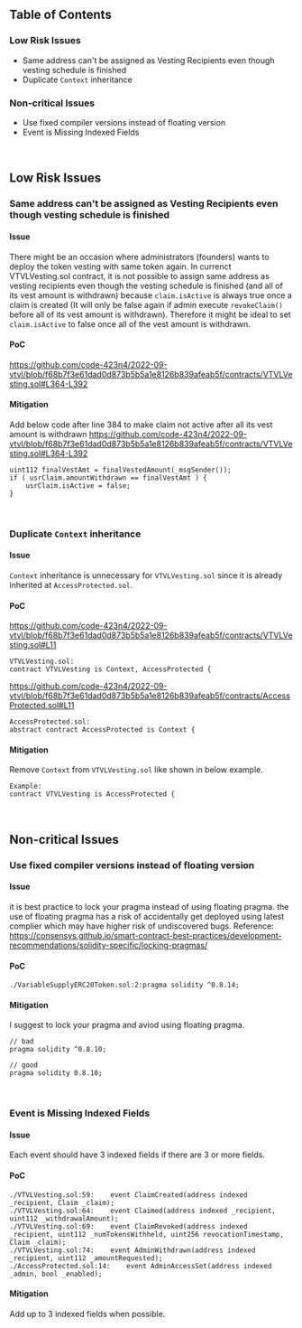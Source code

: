 ## Table of Contents
### Low Risk Issues
- Same address can't be assigned as Vesting Recipients even though vesting schedule is finished
- Duplicate `Context` inheritance
### Non-critical Issues
- Use fixed compiler versions instead of floating version
- Event is Missing Indexed Fields

&ensp;
## Low Risk Issues
### Same address can't be assigned as Vesting Recipients even though vesting schedule is finished

#### Issue
There might be an occasion where administrators (founders) wants to deploy the token vesting with same token again.
In currenct VTVLVesting.sol contract, it is not possible to assign same address as vesting recipients even though the 
vesting schedule is finished (and all of its vest amount is withdrawn) because `claim.isActive` is always true 
once a claim is created (It will only be false again if admin execute `revokeClaim()` before all of its vest amount is withdrawn). 
Therefore it might be ideal to set `claim.isActive` to false once all of the vest amount is withdrawn.

#### PoC
https://github.com/code-423n4/2022-09-vtvl/blob/f68b7f3e61dad0d873b5b5a1e8126b839afeab5f/contracts/VTVLVesting.sol#L364-L392

#### Mitigation
Add below code after line 384 to make claim not active after all its vest amount is withdrawn
https://github.com/code-423n4/2022-09-vtvl/blob/f68b7f3e61dad0d873b5b5a1e8126b839afeab5f/contracts/VTVLVesting.sol#L364-L392
```
uint112 finalVestAmt = finalVestedAmount(_msgSender());
if ( usrClaim.amountWithdrawn == finalVestAmt ) {
    usrClaim.isActive = false; 
}
```

&ensp;
### Duplicate `Context` inheritance

#### Issue
`Context` inheritance is unnecessary for `VTVLVesting.sol` since it is already inherited at `AccessProtected.sol`.

#### PoC
https://github.com/code-423n4/2022-09-vtvl/blob/f68b7f3e61dad0d873b5b5a1e8126b839afeab5f/contracts/VTVLVesting.sol#L11
```
VTVLVesting.sol:
contract VTVLVesting is Context, AccessProtected {
```
https://github.com/code-423n4/2022-09-vtvl/blob/f68b7f3e61dad0d873b5b5a1e8126b839afeab5f/contracts/AccessProtected.sol#L11
```
AccessProtected.sol:
abstract contract AccessProtected is Context {
```

#### Mitigation
Remove `Context` from `VTVLVesting.sol` like shown in below example.
```
Example:
contract VTVLVesting is AccessProtected {
```

&ensp;
## Non-critical Issues
### Use fixed compiler versions instead of floating version

#### Issue
it is best practice to lock your pragma instead of using floating pragma.
the use of floating pragma has a risk of accidentally get deployed using latest complier
which may have higher risk of undiscovered bugs.
Reference: https://consensys.github.io/smart-contract-best-practices/development-recommendations/solidity-specific/locking-pragmas/

#### PoC
```
./VariableSupplyERC20Token.sol:2:pragma solidity ^0.8.14;
```

#### Mitigation
I suggest to lock your pragma and aviod using floating pragma.
```
// bad
pragma solidity ^0.8.10;

// good
pragma solidity 0.8.10;
```

&ensp;
### Event is Missing Indexed Fields

#### Issue
Each event should have 3 indexed fields if there are 3 or more fields.

#### PoC
```
./VTVLVesting.sol:59:    event ClaimCreated(address indexed _recipient, Claim _claim); 
./VTVLVesting.sol:64:    event Claimed(address indexed _recipient, uint112 _withdrawalAmount); 
./VTVLVesting.sol:69:    event ClaimRevoked(address indexed _recipient, uint112 _numTokensWithheld, uint256 revocationTimestamp, Claim _claim);
./VTVLVesting.sol:74:    event AdminWithdrawn(address indexed _recipient, uint112 _amountRequested);
./AccessProtected.sol:14:    event AdminAccessSet(address indexed _admin, bool _enabled);
```

#### Mitigation
Add up to 3 indexed fields when possible.

&ensp;